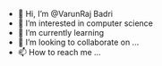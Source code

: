 - 👋 Hi, I’m @VarunRaj Badri
- 👀 I’m interested in computer science
- 🌱 I’m currently learning 
- 💞️ I’m looking to collaborate on ...
- 📫 How to reach me ...

<!---
VarunYadav99/VarunYadav99 is a ✨ special ✨ repository because its `README.md` (this file) appears on your GitHub profile.
You can click the Preview link to take a look at your changes.
--->
